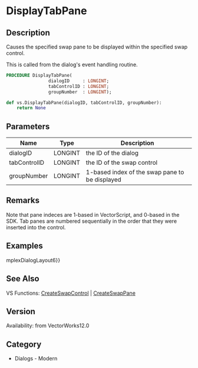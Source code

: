 # DisplayTabPane

## Description
Causes the specified swap pane to be displayed within the specified swap control. 

This is called from the dialog's event handling routine.

```pascal
PROCEDURE DisplayTabPane(
				dialogID     : LONGINT;
				tabControlID : LONGINT;
				groupNumber  : LONGINT);
```

```python
def vs.DisplayTabPane(dialogID, tabControlID, groupNumber):
    return None
```

## Parameters
|Name|Type|Description|
|---|---|---|
|dialogID|LONGINT|the ID of the dialog|
|tabControlID|LONGINT|the ID of the swap control|
|groupNumber|LONGINT|1-based index of the swap pane to be displayed|

## Remarks
Note that pane indeces are 1-based in VectorScript, and 0-based in the SDK.  Tab panes are numbered sequentially in the order that they were inserted into the control.

## Examples
mplexDialogLayout6}}

## See Also
VS Functions:
[CreateSwapControl](CreateSwapControl.md) 
| [CreateSwapPane](CreateSwapPane.md)

## Version
Availability: from VectorWorks12.0

## Category
* Dialogs - Modern

